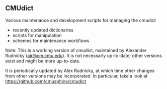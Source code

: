 ## CMUdict
Various maintenance and development scripts for managing the cmudict
* recently updated dictionaries
* scripts for manipulation
* schemes for maintenance workflows

Note: This is a working version of cmudict, maintained by Alexander Rudnicky (air@cm.cmu.edu).
It is not necessarly up-to-date; other versions exist and might be more up-to-date.

It is periodically updated by Alex Rudnicky, at which time other
changes from other versions may be incorporated. In particular, take a look at  https://github.com/cmusphinx/cmudict

